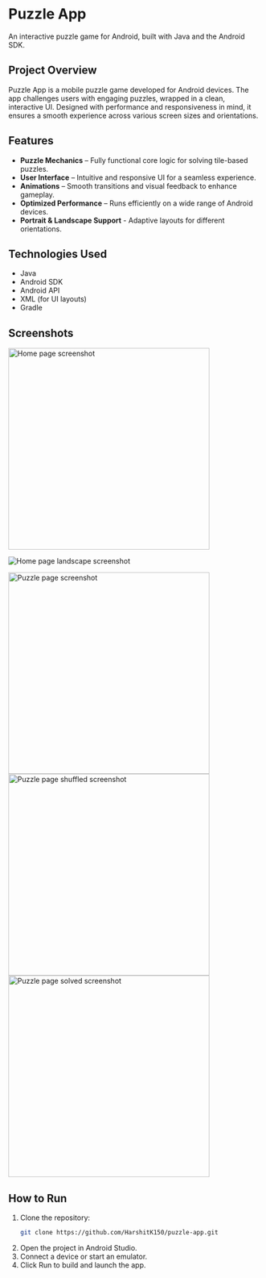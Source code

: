 # Puzzle App

An interactive puzzle game for Android, built with Java and the Android SDK.

## Project Overview
Puzzle App is a mobile puzzle game developed for Android devices. The app challenges users with engaging puzzles, wrapped in a clean, interactive UI. Designed with performance and responsiveness in mind, it ensures a smooth experience across various screen sizes and orientations.

## Features
- **Puzzle Mechanics** – Fully functional core logic for solving tile-based puzzles.
- **User Interface** – Intuitive and responsive UI for a seamless experience.
- **Animations** – Smooth transitions and visual feedback to enhance gameplay.
- **Optimized Performance** – Runs efficiently on a wide range of Android devices.
- **Portrait & Landscape Support** - Adaptive layouts for different orientations.

## Technologies Used
- Java
- Android SDK
- Android API
- XML (for UI layouts)
- Gradle

## Screenshots

<img src="Screenshots/GalaxyS23Ultra_home.jpg" alt="Home page screenshot" width="400">

![Home page landscape screenshot](Screenshots/GalaxyS23Ultra_home_land.jpg)

<img src="Screenshots/GalaxyS23Ultra_puzzle.jpg" alt="Puzzle page screenshot" width="400">

<img src="Screenshots/GalaxyS23Ultra_puzzle_shuffled.jpg" alt="Puzzle page shuffled screenshot" width="400">

<img src="Screenshots/GalaxyS23Ultra_puzzle_solved.jpg" alt="Puzzle page solved screenshot" width="400">

## How to Run
1. Clone the repository:
   ```sh
   git clone https://github.com/HarshitK150/puzzle-app.git
   ```
2. Open the project in Android Studio.
3. Connect a device or start an emulator.
4. Click Run to build and launch the app.
